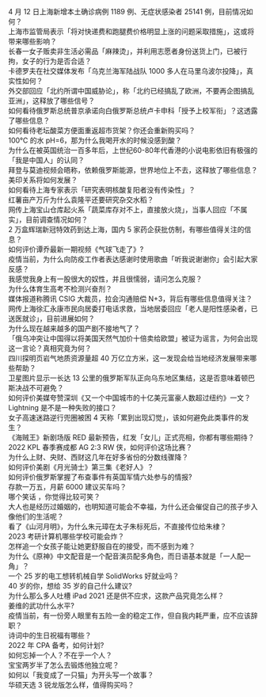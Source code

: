 4 月 12 日上海新增本土确诊病例 1189 例、无症状感染者 25141 例，目前情况如何？  
上海市监管局表示「将对快递费和跑腿费价格明显上涨的问题采取措施」，这或将带来哪些影响？  
长春一女子贩卖非生活必需品「麻辣烫」，并利用志愿者身份送货上门，已被行拘，女子的行为是否合适？  
卡德罗夫在社交媒体发布「乌克兰海军陆战队 1000 多人在马里乌波尔投降」，真实性如何？  
外交部回应「北约所谓中国威胁论」，称「北约已经搞乱了欧洲，不要再企图搞乱亚洲」，这释放了哪些信号？  
如何看待俄罗斯总统普京承诺向白俄罗斯总统卢卡申科「授予上校军衔」？这透露了哪些信息？  
如何看待老坛酸菜方便面重返超市货架？你还会重新购买吗？  
100℃ 的水 pH=6，那为什么我喝开水的时候没感到酸？  
为什么在被英国统治一百多年后，上世纪60-80年代香港的小说电影依旧有极强的「我是中国人」的认同？  
拜登与莫迪视频会晤称，依赖俄罗斯能源，世界地位上不去，这释放了哪些信息？美印关系将如何发展？  
如何看待上海专家表示「研究表明核酸复阳者没有传染性」？  
红薯亩产万斤为什么袁隆平还要研究杂交水稻？  
网传上海宝山仓库起火系「蔬菜库存对不上，直接放火烧」，当事人回应「不属实」，目前调查情况如何？  
2 万盒辉瑞新冠特效药到达上海，国内 5 家药企获批仿制，有哪些值得关注的信息？  
如何评价谭乔最新一期视频《气球飞走了》?  
疫情当前，为什么向防疫工作者表达感谢时使用歌曲「听我说谢谢你」会引起大家反感？  
我感觉我身上有一股很大的奴性，并且很懦弱，请问怎么克服？  
为什么体育生高考不检测兴奋剂？  
媒体报道称腾讯 CSIG 大裁员，拉会沟通赔偿 N+3，背后有哪些信息值得关注？  
网传上海徐汇永康市民向居委打电话求救，当地居委回应「老人是阳性感染者，已送医就诊」，目前进展如何？  
为什么现在越来越多的国产剧不接地气了？  
「俄乌冲突让中国得以将美国天然气加价十倍卖给欧盟」被证为谣言，为何会出现这一言论？真相究竟为何？  
四川探明页岩气地质资源量超 40 万亿立方米，这一发现会给当地经济发展带来哪些帮助？  
卫星图片显示一长达 13 公里的俄罗斯军队正向乌东地区集结，这是否意味着顿巴斯决战不可避免？  
如何评价美媒夸赞深圳《又一个中国城市的十亿美元富豪人数超过纽约》一文？  
Lightning 是不是一种失败的接口？  
女子高速迷路逆行兜圈被困 4 天称「累到出现幻觉」，该如何避免此类事件的发生？  
《海贼王》新剧场版 RED 最新预告，红发「女儿」正式亮相，你都有哪些期待？  
2022 KPL 春季赛成都 AG 2:3 RW 侠，如何评价这场比赛？  
为什么上财、央财、西财这几年在好多省份的分数线骤降？  
如何评价美剧《月光骑士》第三集《老好人》？  
如何评价俄罗斯掌握了布查事件有英国军情六处参与的情报?  
存款一万五，月薪 6000 建议买车吗？  
哪个笑话 ，你觉得比较可笑？  
大人也是经历过婚姻的，也明知道可能会不幸福，为什么还会催促自己的孩子步入像他们的生活呢？  
看了《山河月明》，为什么朱元璋在太子朱标死后，不直接传位给朱棣？  
2023 考研计算机哪些学校可能会炸？  
怎样追一个女孩子能让她更舒服自在的接受，而不感到为难？  
为什么《原神》中文配音是一个配音演员配多角色，而日语基本就是「一人配一角」？  
一个 25 岁的电工想转机械自学 SolidWorks 好就业吗？  
40 岁的你，想给 35 岁的自己什么建议?  
为什么那么多人吐槽 iPad 2021 还是供不应求，这款产品究竟怎么样？  
姜维的武功什么水平?  
疫情当前，有一份旁人眼里有五险一金的稳定工作，但自我内耗严重，应不应该辞职？  
诗词中的生日祝福有哪些？  
2022 年 CPA 备考，如何计划?  
如何忘掉一个人？不在乎一个人？  
宝宝两岁半了怎么去锻炼他独立呢？  
如何以「我变成了一只猫」为开头写一个故事？  
华硕天选 3 锐龙版怎么样，值得购买吗？  
